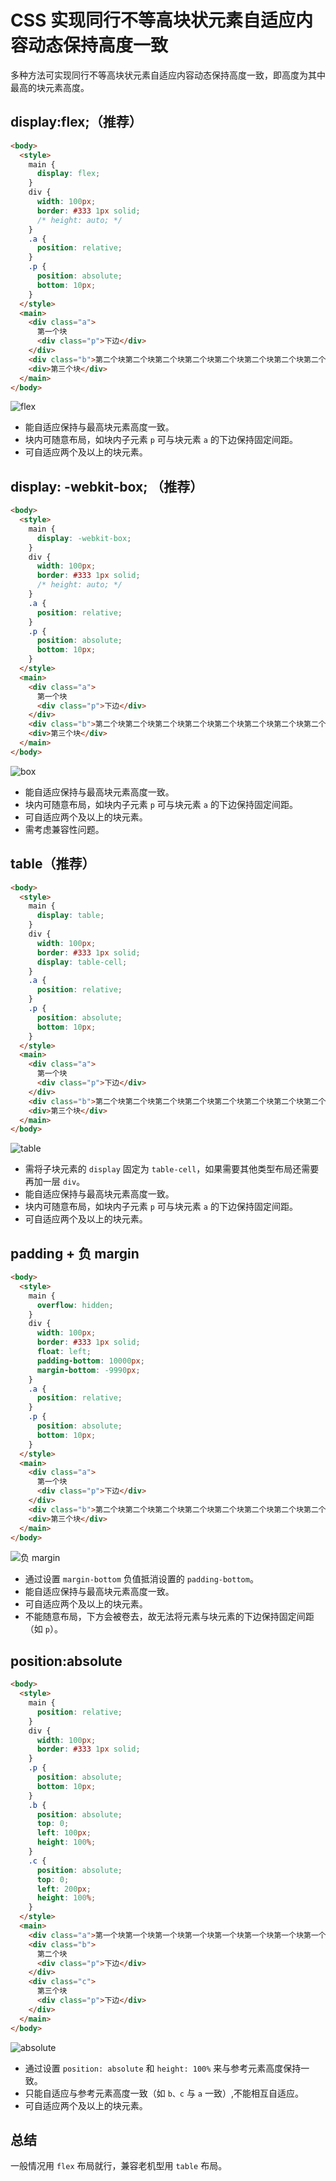 # CSS 实现同行不等高块状元素自适应内容动态保持高度一致

多种方法可实现同行不等高块状元素自适应内容动态保持高度一致，即高度为其中最高的块元素高度。

## display:flex;（推荐）

```html
<body>
  <style>
    main {
      display: flex;
    }
    div {
      width: 100px;
      border: #333 1px solid;
      /* height: auto; */
    }
    .a {
      position: relative;
    }
    .p {
      position: absolute;
      bottom: 10px;
    }
  </style>
  <main>
    <div class="a">
      第一个块
      <div class="p">下边</div>
    </div>
    <div class="b">第二个块第二个块第二个块第二个块第二个块第二个块第二个块第二个块第二个块第二个块</div>
    <div>第三个块</div>
  </main>
</body>
```

![flex](/img/p415-01.png)

- 能自适应保持与最高块元素高度一致。
- 块内可随意布局，如块内子元素 `p` 可与块元素 `a` 的下边保持固定间距。
- 可自适应两个及以上的块元素。

## display: -webkit-box; （推荐）

```html
<body>
  <style>
    main {
      display: -webkit-box;
    }
    div {
      width: 100px;
      border: #333 1px solid;
      /* height: auto; */
    }
    .a {
      position: relative;
    }
    .p {
      position: absolute;
      bottom: 10px;
    }
  </style>
  <main>
    <div class="a">
      第一个块
      <div class="p">下边</div>
    </div>
    <div class="b">第二个块第二个块第二个块第二个块第二个块第二个块第二个块第二个块第二个块第二个块</div>
    <div>第三个块</div>
  </main>
</body>
```

![box](/img/p415-01.png)

- 能自适应保持与最高块元素高度一致。
- 块内可随意布局，如块内子元素 `p` 可与块元素 `a` 的下边保持固定间距。
- 可自适应两个及以上的块元素。
- 需考虑兼容性问题。

## table（推荐）

```html
<body>
  <style>
    main {
      display: table;
    }
    div {
      width: 100px;
      border: #333 1px solid;
      display: table-cell;
    }
    .a {
      position: relative;
    }
    .p {
      position: absolute;
      bottom: 10px;
    }
  </style>
  <main>
    <div class="a">
      第一个块
      <div class="p">下边</div>
    </div>
    <div class="b">第二个块第二个块第二个块第二个块第二个块第二个块第二个块第二个块第二个块第二个块</div>
    <div>第三个块</div>
  </main>
</body>
```

![table](/img/p415-01.png)

- 需将子块元素的 `display` 固定为 `table-cell`，如果需要其他类型布局还需要再加一层 `div`。
- 能自适应保持与最高块元素高度一致。
- 块内可随意布局，如块内子元素 `p` 可与块元素 `a` 的下边保持固定间距。
- 可自适应两个及以上的块元素。

## padding + 负 margin

```html
<body>
  <style>
    main {
      overflow: hidden;
    }
    div {
      width: 100px;
      border: #333 1px solid;
      float: left;
      padding-bottom: 10000px;
      margin-bottom: -9990px;
    }
    .a {
      position: relative;
    }
    .p {
      position: absolute;
      bottom: 10px;
    }
  </style>
  <main>
    <div class="a">
      第一个块
      <div class="p">下边</div>
    </div>
    <div class="b">第二个块第二个块第二个块第二个块第二个块第二个块第二个块第二个块第二个块第二个块</div>
    <div>第三个块</div>
  </main>
</body>
```

![负 margin](/img/p415-04.png)

- 通过设置 `margin-bottom` 负值抵消设置的 `padding-bottom`。
- 能自适应保持与最高块元素高度一致。
- 可自适应两个及以上的块元素。
- 不能随意布局，下方会被卷去，故无法将元素与块元素的下边保持固定间距（如 `p`）。

## position:absolute

```html
<body>
  <style>
    main {
      position: relative;
    }
    div {
      width: 100px;
      border: #333 1px solid;
    }
    .p {
      position: absolute;
      bottom: 10px;
    }
    .b {
      position: absolute;
      top: 0;
      left: 100px;
      height: 100%;
    }
    .c {
      position: absolute;
      top: 0;
      left: 200px;
      height: 100%;
    }
  </style>
  <main>
    <div class="a">第一个块第一个块第一个块第一个块第一个块第一个块第一个块第一个块第一个块第一个块</div>
    <div class="b">
      第二个块
      <div class="p">下边</div>
    </div>
    <div class="c">
      第三个块
      <div class="p">下边</div>
    </div>
  </main>
</body>
```

![absolute](/img/p415-05.png)

- 通过设置 `position: absolute` 和 `height: 100%` 来与参考元素高度保持一致。
- 只能自适应与参考元素高度一致（如 `b、c` 与 `a` 一致）,不能相互自适应。
- 可自适应两个及以上的块元素。

## 总结

一般情况用 `flex` 布局就行，兼容老机型用 `table` 布局。
